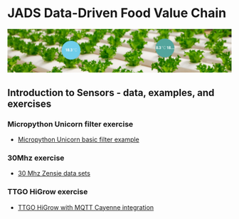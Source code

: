 # JADS Data-Driven Food Value Chain

![](images/sensor.png)

## Introduction to Sensors - data, examples, and exercises

### Micropython Unicorn filter exercise

* [Micropython Unicorn basic filter example](micropython)

### 30Mhz exercise

* [30 Mhz Zensie data sets](30mhz)

### TTGO HiGrow exercise

* [TTGO HiGrow with MQTT Cayenne integration](higrow)



